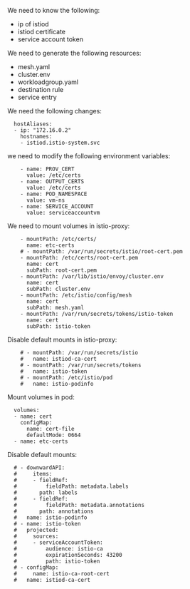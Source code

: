 


We need to know the following:

- ip of istiod
- istiod certificate
- service account token

We need to generate the following resources:

- mesh.yaml
- cluster.env
- workloadgroup.yaml
- destination rule
- service entry

We need the following changes:

      hostAliases:
      - ip: "172.16.0.2"
        hostnames:
        - istiod.istio-system.svc

we need to modify the following environment variables:

        - name: PROV_CERT
          value: /etc/certs
        - name: OUTPUT_CERTS
          value: /etc/certs
        - name: POD_NAMESPACE
          value: vm-ns
        - name: SERVICE_ACCOUNT
          value: serviceaccountvm

We need to mount volumes in istio-proxy:

        - mountPath: /etc/certs/
          name: etc-certs
        # - mountPath: /var/run/secrets/istio/root-cert.pem
        - mountPath: /etc/certs/root-cert.pem
          name: cert
          subPath: root-cert.pem
        - mountPath: /var/lib/istio/envoy/cluster.env
          name: cert
          subPath: cluster.env
        - mountPath: /etc/istio/config/mesh
          name: cert
          subPath: mesh.yaml
        - mountPath: /var/run/secrets/tokens/istio-token
          name: cert
          subPath: istio-token

Disable default mounts in istio-proxy:

        # - mountPath: /var/run/secrets/istio
        #   name: istiod-ca-cert
        # - mountPath: /var/run/secrets/tokens
        #   name: istio-token
        # - mountPath: /etc/istio/pod
        #   name: istio-podinfo

Mount volumes in pod:

      volumes:
      - name: cert
        configMap:
          name: cert-file
          defaultMode: 0664
      - name: etc-certs

Disable default mounts:

      # - downwardAPI:
      #     items:
      #     - fieldRef:
      #         fieldPath: metadata.labels
      #       path: labels
      #     - fieldRef:
      #         fieldPath: metadata.annotations
      #       path: annotations
      #   name: istio-podinfo
      # - name: istio-token
      #   projected:
      #     sources:
      #     - serviceAccountToken:
      #         audience: istio-ca
      #         expirationSeconds: 43200
      #         path: istio-token
      # - configMap:
      #     name: istio-ca-root-cert
      #   name: istiod-ca-cert

